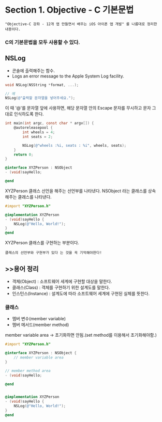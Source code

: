 # Section 1. Objective - C 기본문법

` "Objective-C 강좌 - 12개 앱 만들면서 배우는 iOS 아이폰 앱 개발" 를 나름대로 정리한 내용이다. `

### C의 기본문법을 모두 사용할 수 있다.


## NSLog 
* 콘솔에 출력해주는 함수.
* Logs an error message to the Apple System Log facility.

 ```objectivec
 void NSLog(NSString *format, ...);

 // 예
 NSLog(@"출력할 문자열을 넣어주세요.");
  ```

<block>이 때 '@'를 문자열 앞에 사용하면, 해당 문자열 안의 Escape 문자를 무시하고 문자 그대로 인식하도록 한다.</block>


```objectivec
int main(int argc, const char * argv[]) {
    @autoreleasepool {
        int wheels = 4;
        int seats = 2;

        NSLog(@"wheels :%i, seats : %i", wheels, seats);
    }
    return 0;
}
```

```objectivec
@interface XYZPerson : NSObject
- (void)sayHello; 

@end 
```
XYZPerson 클래스 선언을 해주는 선언부를 나타낸다.
NSObject 라는 클래스를 상속해주는 클래스를 나타낸다.


```objectivec
#import "XYZPerson.h"

@implementation XYZPerson
- (void)sayHello {
    NSLog(@"Hello, World!");
}
@end
```
XYZPerson 클래스를 구현하는 부분이다.


`클래스의 선언부와 구현부가 있다 는 것을 꼭 기억해야한다! `


## >>용어 정리
* 객체(Object) : 소프트웨어 세계에 구현할 대상을 말한다.
* 클래스(Class) : 객체를 구현하기 위한 설계도를 말한다.
* 인스턴스(Instance) : 설계도에 따라 소프트웨어 세계에 구현된 실체를 뜻한다.

### 클래스
* 멤버 변수(member variable) 
* 멤버 메서드(member method)

member variable area
 -> 초기화하면 안됨.(set method를 이용해서 초기화해야함.)


```objectivec
#import "XYZPerson.h"

@interface XYZPerson : NSObject {
    // member variable area
}

// member method area
- (void)sayHello; 

@end 


@implementation XYZPerson
- (void)sayHello {
    NSLog(@"Hello, World!");
}
@end
```

